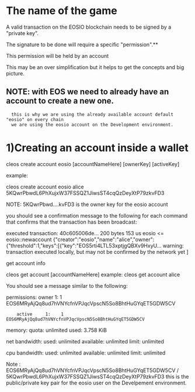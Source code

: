# The name of the game

A valid transaction on the EOSIO blockchain needs to be signed by a "private key".

The signature to be done will require a specific "permission".**

This permission will be held by an account

This may be an over simplification but it helps to get the concepts and big picture.

NOTE: with EOS we need to already have an account to create a new one.
---
      this is why we are using the already available account default "eosio" on every chain
      we are using the eosio account on the Development environment.

# 1)Creating an account inside a wallet

cleos create account eosio [accountNameHere] [ownerKey] [activeKey]

example:

cleos create account eosio alice 5KQwrPbwdL6PhXujxW37FSSQZ1JiwsST4cqQzDeyXtP79zkvFD3

NOTE: 5KQwrPbwd....kvFD3 is the owner key for the eosio account

you should see a confirmation message to the following for each command that confirms that the transaction has been broadcast:

executed transaction: 40c605006de...  200 bytes  153 us
         eosio <= eosio::newaccount            {"creator":"eosio","name":"alice","owner":{"threshold":1,"keys":[{"key":"EOS5rti4LTL53xptjgQBXv9HxyU...
warning: transaction executed locally, but may not be confirmed by the network yet    ]

get account info

cleos get account [accountNameHere]
example: cleos get account alice

You should see a message similar to the following:

permissions:
     owner     1:    1 EOS6MRyAjQq8ud7hVNYcfnVPJqcVpscN5So8BhtHuGYqET5GDW5CV
     
        active     1:    1 EOS6MRyAjQq8ud7hVNYcfnVPJqcVpscN5So8BhtHuGYqET5GDW5CV
        
memory:
     quota:       unlimited  used:      3.758 KiB

net bandwidth:
     used:               unlimited
     available:          unlimited
     limit:              unlimited

cpu bandwidth:
     used:               unlimited
     available:          unlimited
     limit:              unlimited

Note : EOS6MRyAjQq8ud7hVNYcfnVPJqcVpscN5So8BhtHuGYqET5GDW5CV / 5KQwrPbwdL6PhXujxW37FSSQZ1JiwsST4cqQzDeyXtP79zkvFD3
this is the public/private key pair for the eosio user on the Develpement environment.
